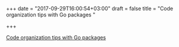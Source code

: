 +++
date = "2017-09-29T16:00:54+03:00"
draft = false
title = "Code organization tips with Go packages  "

+++

<p><a href="https://blog.learngoprogramming.com/code-organization-tips-with-packages-d30de0d11f46?gi=f0dc2e0b0f1f">Code organization tips with Go packages  </a></p>
